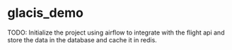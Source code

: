 # glacis_demo

TODO: Initialize the project using airflow to integrate with the flight api and store the data in the database and cache it in redis.